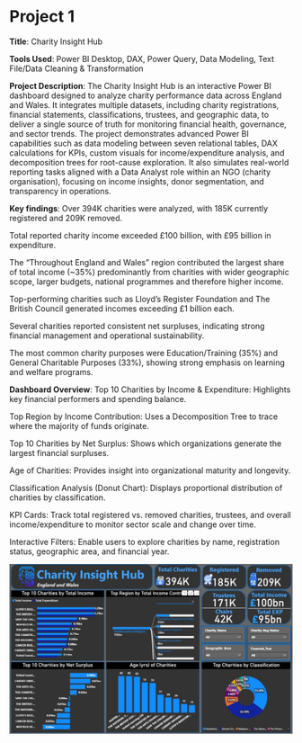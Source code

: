 # Project 1

**Title**: Charity Insight Hub

**Tools Used**: Power BI Desktop, DAX, Power Query, Data Modeling, Text File/Data Cleaning & Transformation

**Project Description**: 
The Charity Insight Hub is an interactive Power BI dashboard designed to analyze charity performance data across England and Wales. It integrates multiple datasets, including charity registrations, financial statements, classifications, trustees, and geographic data, to deliver a single source of truth for monitoring financial health, governance, and sector trends. The project demonstrates advanced Power BI capabilities such as data modeling between seven relational tables, DAX calculations for KPIs, custom visuals for income/expenditure analysis, and decomposition trees for root-cause exploration. It also simulates real-world reporting tasks aligned with a Data Analyst role within an NGO (charity organisation), focusing on income insights, donor segmentation, and transparency in operations.

**Key findings**: 
Over 394K charities were analyzed, with 185K currently registered and 209K removed.

Total reported charity income exceeded £100 billion, with £95 billion in expenditure.

The “Throughout England and Wales” region contributed the largest share of total income (~35%) predominantly from charities with wider geographic scope, larger budgets, national programmes and therefore higher income.

Top-performing charities such as Lloyd’s Register Foundation and The British Council generated incomes exceeding £1 billion each.

Several charities reported consistent net surpluses, indicating strong financial management and operational sustainability.

The most common charity purposes were Education/Training (35%) and General Charitable Purposes (33%), showing strong emphasis on learning and welfare programs.

**Dashboard Overview**: 
Top 10 Charities by Income & Expenditure: Highlights key financial performers and spending balance.

Top Region by Income Contribution: Uses a Decomposition Tree to trace where the majority of funds originate.

Top 10 Charities by Net Surplus: Shows which organizations generate the largest financial surpluses.

Age of Charities: Provides insight into organizational maturity and longevity.

Classification Analysis (Donut Chart): Displays proportional distribution of charities by classification.

KPI Cards: Track total registered vs. removed charities, trustees, and overall income/expenditure to monitor sector scale and change over time.

Interactive Filters: Enable users to explore charities by name, registration status, geographic area, and financial year.

![Charity_Insight_Hub](Charity_Insight_Hub.jpg)
